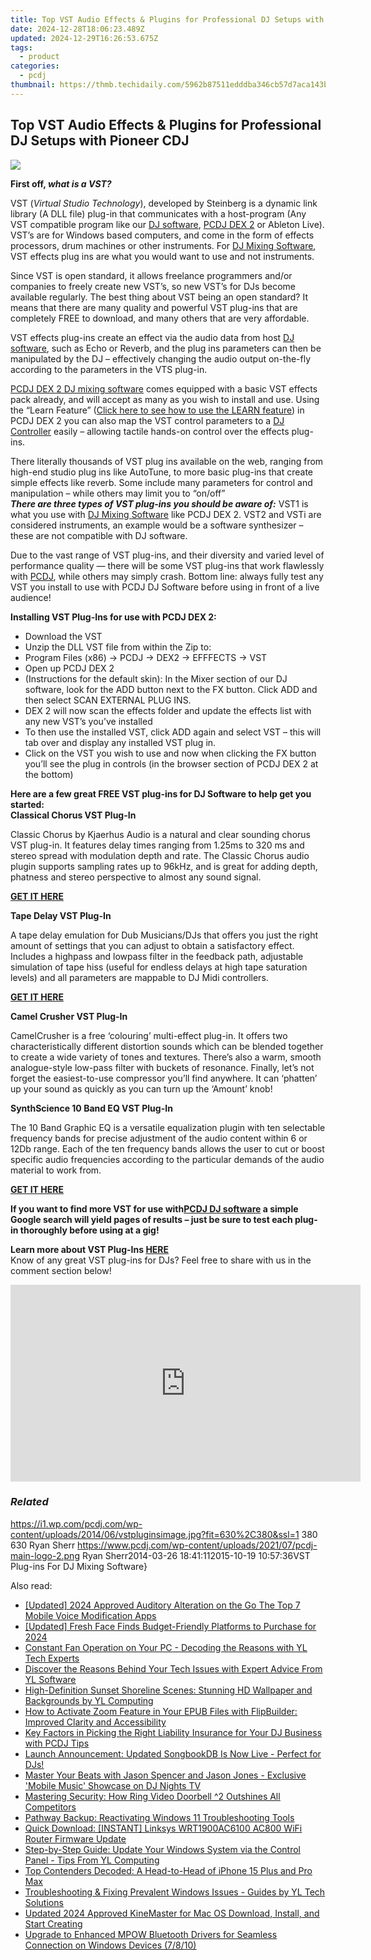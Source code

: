 ```yaml
---
title: Top VST Audio Effects & Plugins for Professional DJ Setups with Pioneer CDJ
date: 2024-12-28T18:06:23.489Z
updated: 2024-12-29T16:26:53.675Z
tags:
  - product
categories:
  - pcdj
thumbnail: https://thmb.techidaily.com/5962b87511edddba346cb57d7aca143b8c59fba6d9e1757c64fcaafab203f67d.jpg
---
```


## Top VST Audio Effects & Plugins for Professional DJ Setups with Pioneer CDJ

[![](https://i1.wp.com/pcdj.com/wp-content/uploads/2014/06/vstpluginsimage.jpg?resize=630%2C270&ssl=1)](https://i1.wp.com/pcdj.com/wp-content/uploads/2014/06/vstpluginsimage.jpg?fit=630%2C380&ssl=1 "vstpluginsimage")

**First off, _what is a VST?_**

VST (_Virtual Studio Technology_), developed by Steinberg is a dynamic link library (A DLL file) plug-in that communicates with a host-program (Any VST compatible program like our [DJ software](https://tools.techidaily.com/pcdj/products/), [PCDJ DEX 2](https://tools.techidaily.com/pcdj/products/) or Ableton Live). VST’s are for Windows based computers, and come in the form of effects processors, drum machines or other instruments. For [DJ Mixing Software](https://tools.techidaily.com/pcdj/products/), VST effects plug ins are what you would want to use and not instruments. 

Since VST is open standard, it allows freelance programmers and/or companies to freely create new VST’s, so new VST’s for DJs become available regularly. The best thing about VST being an open standard? It means that there are many quality and powerful VST plug-ins that are completely FREE to download, and many others that are very affordable. 

VST effects plug-ins create an effect via the audio data from host [DJ software](https://tools.techidaily.com/pcdj/products/), such as Echo or Reverb, and the plug ins parameters can then be manipulated by the DJ – effectively changing the audio output on-the-fly according to the parameters in the VTS plug-in.

[PCDJ DEX 2 DJ mixing software](https://tools.techidaily.com/pcdj/products/) comes equipped with a basic VST effects pack already, and will accept as many as you wish to install and use. Using the “Learn Feature” ([Click here to see how to use the LEARN feature](http://youtu.be/wsIApNlzk9Y)) in PCDJ DEX 2 you can also map the VST control parameters to a [DJ Controller](https://tools.techidaily.com/pcdj/products/) easily – allowing tactile hands-on control over the effects plug-ins.

There literally thousands of VST plug ins available on the web, ranging from high-end studio plug ins like AutoTune, to more basic plug-ins that create simple effects like reverb. Some include many parameters for control and manipulation – while others may limit you to “on/off”  
_**There are three types of VST plug-ins you should be aware of:**_ VST1 is what you use with [DJ Mixing Software](https://tools.techidaily.com/pcdj/products/) like PCDJ DEX 2\. VST2 and VSTi are considered instruments, an example would be a software synthesizer – these are not compatible with DJ software.

Due to the vast range of VST plug-ins, and their diversity and varied level of performance quality — there will be some VST plug-ins that work flawlessly with [PCDJ](https://tools.techidaily.com/pcdj/products/), while others may simply crash. Bottom line: always fully test any VST you install to use with PCDJ DJ Software before using in front of a live audience!

**Installing VST Plug-Ins for use with PCDJ DEX 2:**

* Download the VST
* Unzip the DLL VST file from within the Zip to:
* Program Files (x86) -> PCDJ -> DEX2 -> EFFFECTS -> VST
* Open up PCDJ DEX 2
* (Instructions for the default skin): In the Mixer section of our DJ software, look for the ADD button next to the FX button. Click ADD and then select SCAN EXTERNAL PLUG INS.
* DEX 2 will now scan the effects folder and update the effects list with any new VST’s you’ve installed
* To then use the installed VST, click ADD again and select VST – this will tab over and display any installed VST plug in.
* Click on the VST you wish to use and now when clicking the FX button you’ll see the plug in controls (in the browser section of PCDJ DEX 2 at the bottom)

**Here are a few great FREE VST plug-ins for DJ Software to help get you started:**  
**Classical Chorus VST Plug-In**

Classic Chorus by Kjaerhus Audio is a natural and clear sounding chorus VST plug-in. It features delay times ranging from 1.25ms to 320 ms and stereo spread with modulation depth and rate. The Classic Chorus audio plugin supports sampling rates up to 96kHz, and is great for adding depth, phatness and stereo perspective to almost any sound signal. 

**[GET IT HERE](http://www.best-free-vst.com/download.php?p=Classic-Chorus)** 

**Tape Delay VST Plug-In**

A tape delay emulation for Dub Musicians/DJs that offers you just the right amount of settings that you can adjust to obtain a satisfactory effect. Includes a highpass and lowpass filter in the feedback path, adjustable simulation of tape hiss (useful for endless delays at high tape saturation levels) and all parameters are mappable to DJ Midi controllers.

[**GET IT HERE**](http://www.softpedia.com/get/Multimedia/Audio/Audio-Plugins/Tape-Delay.shtml)

**Camel Crusher VST Plug-In**

CamelCrusher is a free ‘colouring’ multi-effect plug-in. It offers two characteristically different distortion sounds which can be blended together to create a wide variety of tones and textures. There’s also a warm, smooth analogue-style low-pass filter with buckets of resonance. Finally, let’s not forget the easiest-to-use compressor you’ll find anywhere. It can ‘phatten’ up your sound as quickly as you can turn up the ‘Amount’ knob!

**SynthScience 10 Band EQ VST Plug-In**

The 10 Band Graphic EQ is a versatile equalization plugin with ten selectable frequency bands for precise adjustment of the audio content within 6 or 12Db range. Each of the ten frequency bands allows the user to cut or boost specific audio frequencies according to the particular demands of the audio material to work from.

**[GET IT HERE](http://www.vst4free.com/free%5Fvst.php?plugin=10%5FBand%5FGraphic%5FEq&id=1477)**

**If you want to find more VST for use with[PCDJ DJ software](https://tools.techidaily.com/pcdj/products/) a simple Google search will yield pages of results – just be sure to test each plug-in thoroughly before using at a gig!**

**Learn more about VST Plug-Ins [HERE](http://en.wikipedia.org/wiki/Virtual%5FStudio%5FTechnology)**  
Know of any great VST plug-ins for DJs? Feel free to share with us in the comment section below! 

<!-- affiliate ads begin -->
<iframe width="560" height="315" src="https://www.youtube.com/embed/0Kr7Dpw0HuM?si=05wWDXdPgmC-oBBE" title="YouTube video player" frameborder="0" allow="accelerometer; autoplay; clipboard-write; encrypted-media; gyroscope; picture-in-picture; web-share" referrerpolicy="strict-origin-when-cross-origin" allowfullscreen></iframe>
<!-- affiliate ads end -->

### _Related_

https://i1.wp.com/pcdj.com/wp-content/uploads/2014/06/vstpluginsimage.jpg?fit=630%2C380&ssl=1 380 630 Ryan Sherr https://www.pcdj.com/wp-content/uploads/2021/07/pcdj-main-logo-2.png Ryan Sherr2014-03-26 18:41:112015-10-19 10:57:36VST Plug-ins For DJ Mixing Software}

<ins class="adsbygoogle"
     style="display:block"
     data-ad-format="autorelaxed"
     data-ad-client="ca-pub-7571918770474297"
     data-ad-slot="1223367746"></ins>

<ins class="adsbygoogle"
     style="display:block"
     data-ad-client="ca-pub-7571918770474297"
     data-ad-slot="8358498916"
     data-ad-format="auto"
     data-full-width-responsive="true"></ins>

<span class="atpl-alsoreadstyle">Also read:</span>
<div><ul>
<li><a href="https://digital-screen-recording.techidaily.com/updated-2024-approved-auditory-alteration-on-the-go-the-top-7-mobile-voice-modification-apps/"><u>[Updated] 2024 Approved Auditory Alteration on the Go The Top 7 Mobile Voice Modification Apps</u></a></li>
<li><a href="https://eaxpv-info.techidaily.com/updated-fresh-face-finds-budget-friendly-platforms-to-purchase-for-2024/"><u>[Updated] Fresh Face Finds Budget-Friendly Platforms to Purchase for 2024</u></a></li>
<li><a href="https://win-hot.techidaily.com/constant-fan-operation-on-your-pc-decoding-the-reasons-with-yl-tech-experts/"><u>Constant Fan Operation on Your PC - Decoding the Reasons with YL Tech Experts</u></a></li>
<li><a href="https://win-hot.techidaily.com/discover-the-reasons-behind-your-tech-issues-with-expert-advice-from-yl-software/"><u>Discover the Reasons Behind Your Tech Issues with Expert Advice From YL Software</u></a></li>
<li><a href="https://win-hot.techidaily.com/high-definition-sunset-shoreline-scenes-stunning-hd-wallpaper-and-backgrounds-by-yl-computing/"><u>High-Definition Sunset Shoreline Scenes: Stunning HD Wallpaper and Backgrounds by YL Computing</u></a></li>
<li><a href="https://fox-triigers.techidaily.com/how-to-activate-zoom-feature-in-your-epub-files-with-flipbuilder-improved-clarity-and-accessibility/"><u>How to Activate Zoom Feature in Your EPUB Files with FlipBuilder: Improved Clarity and Accessibility</u></a></li>
<li><a href="https://win-hot.techidaily.com/key-factors-in-picking-the-right-liability-insurance-for-your-dj-business-with-pcdj-tips/"><u>Key Factors in Picking the Right Liability Insurance for Your DJ Business with PCDJ Tips</u></a></li>
<li><a href="https://win-hot.techidaily.com/launch-announcement-updated-songbookdb-is-now-live-perfect-for-djs/"><u>Launch Announcement: Updated SongbookDB Is Now Live - Perfect for DJs!</u></a></li>
<li><a href="https://win-hot.techidaily.com/master-your-beats-with-jason-spencer-and-jason-jones-exclusive-mobile-music-showcase-on-dj-nights-tv/"><u>Master Your Beats with Jason Spencer and Jason Jones - Exclusive 'Mobile Music' Showcase on DJ Nights TV</u></a></li>
<li><a href="https://buynow-reviews.techidaily.com/mastering-security-how-ring-video-doorbell-2-outshines-all-competitors/"><u>Mastering Security: How Ring Video Doorbell ^2 Outshines All Competitors</u></a></li>
<li><a href="https://win11.techidaily.com/pathway-backup-reactivating-windows-11-troubleshooting-tools/"><u>Pathway Backup: Reactivating Windows 11 Troubleshooting Tools</u></a></li>
<li><a href="https://win-dash.techidaily.com/quick-download-instant-linksys-wrt1900ac6100-ac800-wifi-router-firmware-update/"><u>Quick Download: [INSTANT] Linksys WRT1900AC6100 AC800 WiFi Router Firmware Update</u></a></li>
<li><a href="https://win-hot.techidaily.com/step-by-step-guide-update-your-windows-system-via-the-control-panel-tips-from-yl-computing/"><u>Step-by-Step Guide: Update Your Windows System via the Control Panel - Tips From YL Computing</u></a></li>
<li><a href="https://buynow-info.techidaily.com/top-contenders-decoded-a-head-to-head-of-iphone-15-plus-and-pro-max/"><u>Top Contenders Decoded: A Head-to-Head of iPhone 15 Plus and Pro Max</u></a></li>
<li><a href="https://win-hot.techidaily.com/troubleshooting-and-fixing-prevalent-windows-issues-guides-by-yl-tech-solutions/"><u>Troubleshooting & Fixing Prevalent Windows Issues - Guides by YL Tech Solutions</u></a></li>
<li><a href="https://ai-video-apps.techidaily.com/updated-2024-approved-kinemaster-for-mac-os-download-install-and-start-creating/"><u>Updated 2024 Approved KineMaster for Mac OS Download, Install, and Start Creating</u></a></li>
<li><a href="https://hardware-updates.techidaily.com/upgrade-to-enhanced-mpow-bluetooth-drivers-for-seamless-connection-on-windows-devices-7810/"><u>Upgrade to Enhanced MPOW Bluetooth Drivers for Seamless Connection on Windows Devices (7/8/10)</u></a></li>
</ul></div>

